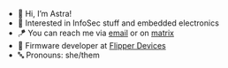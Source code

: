 - 💜 Hi, I’m Astra!
- 👾 Interested in InfoSec stuff and embedded electronics
- 🪁 You can reach me via [email](mailto:me@astrra.space) or on [matrix](https://matrix.to/#/@astrr:astrra.space)
- 🐬 Firmware developer at [Flipper Devices](https://flipperdevices.com)
- 🔤 Pronouns: she/them
